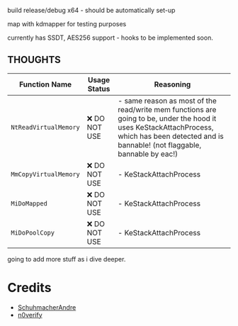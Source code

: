 build release/debug x64 - should be automatically set-up

map with kdmapper for testing purposes

currently has SSDT, AES256 support - hooks to be implemented soon.

## THOUGHTS
| Function Name | Usage Status | Reasoning |
|--------------|--------------|-----------|
| `NtReadVirtualMemory` | ❌ DO NOT USE | - same reason as most of the read/write mem functions are going to be, under the hood it uses KeStackAttachProcess, which has been detected and is bannable! (not flaggable, bannable by eac!) |
| `MmCopyVirtualMemory` | ❌ DO NOT USE | - KeStackAttachProcess |
| `MiDoMapped` | ❌ DO NOT USE | - KeStackAttachProcess |
| `MiDoPoolCopy` | ❌ DO NOT USE | - KeStackAttachProcess |

going to add more stuff as i dive deeper.

# Credits
- [SchuhmacherAndre](https://github.com/SchuhmacherAndre)
- [n0verify](https://github.com/n0verify)
